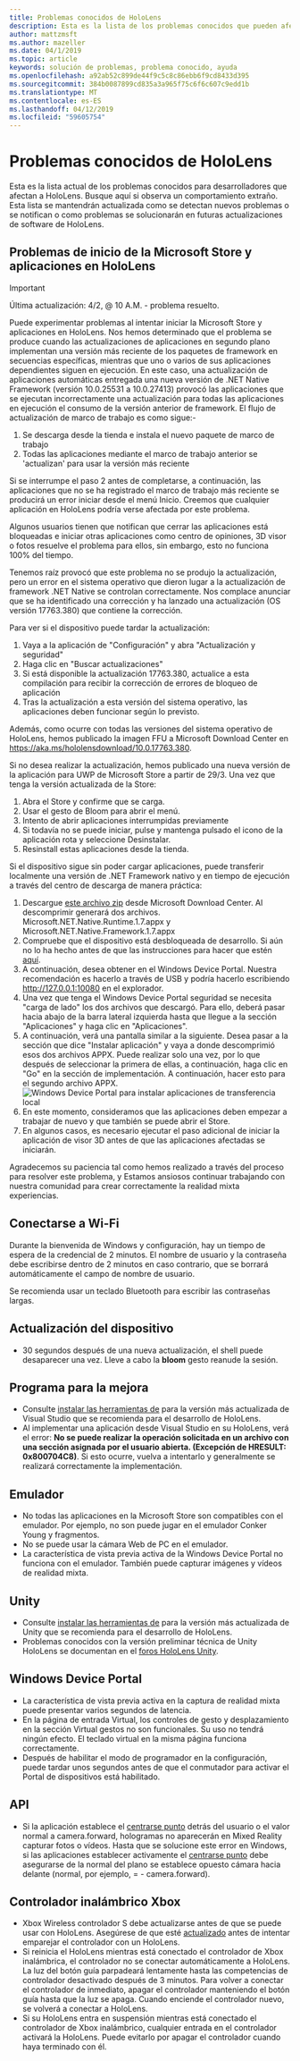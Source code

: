 ```yaml
---
title: Problemas conocidos de HoloLens
description: Esta es la lista de los problemas conocidos que pueden afectar a los desarrolladores de HoloLens.
author: mattzmsft
ms.author: mazeller
ms.date: 04/1/2019
ms.topic: article
keywords: solución de problemas, problema conocido, ayuda
ms.openlocfilehash: a92ab52c899de44f9c5c8c86ebb6f9cd8433d395
ms.sourcegitcommit: 384b0087899cd835a3a965f75c6f6c607c9edd1b
ms.translationtype: MT
ms.contentlocale: es-ES
ms.lasthandoff: 04/12/2019
ms.locfileid: "59605754"
---
```

# <a name="hololens-known-issues"></a>Problemas conocidos de HoloLens

Esta es la lista actual de los problemas conocidos para desarrolladores que afectan a HoloLens. Busque aquí si observa un comportamiento extraño. Esta lista se mantendrán actualizada como se detectan nuevos problemas o se notifican o como problemas se solucionarán en futuras actualizaciones de software de HoloLens.

## <a name="issues-launching-the-microsoft-store-and-apps-on-hololens"></a>Problemas de inicio de la Microsoft Store y aplicaciones en HoloLens

>[!IMPORTANT]
>Última actualización: 4/2, @ 10 A.M. - problema resuelto. 

Puede experimentar problemas al intentar iniciar la Microsoft Store y aplicaciones en HoloLens. Nos hemos determinado que el problema se produce cuando las actualizaciones de aplicaciones en segundo plano implementan una versión más reciente de los paquetes de framework en secuencias específicas, mientras que uno o varios de sus aplicaciones dependientes siguen en ejecución. En este caso, una actualización de aplicaciones automáticas entregada una nueva versión de .NET Native Framework (versión 10.0.25531 a 10.0.27413) provocó las aplicaciones que se ejecutan incorrectamente una actualización para todas las aplicaciones en ejecución el consumo de la versión anterior de framework.  El flujo de actualización de marco de trabajo es como sigue:-

1.  Se descarga desde la tienda e instala el nuevo paquete de marco de trabajo
2.  Todas las aplicaciones mediante el marco de trabajo anterior se 'actualizan' para usar la versión más reciente

Si se interrumpe el paso 2 antes de completarse, a continuación, las aplicaciones que no se ha registrado el marco de trabajo más reciente se producirá un error iniciar desde el menú Inicio.  Creemos que cualquier aplicación en HoloLens podría verse afectada por este problema.

Algunos usuarios tienen que notifican que cerrar las aplicaciones está bloqueadas e iniciar otras aplicaciones como centro de opiniones, 3D visor o fotos resuelve el problema para ellos, sin embargo, esto no funciona 100% del tiempo.

Tenemos raíz provocó que este problema no se produjo la actualización, pero un error en el sistema operativo que dieron lugar a la actualización de framework .NET Native se controlan correctamente. Nos complace anunciar que se ha identificado una corrección y ha lanzado una actualización (OS versión 17763.380) que contiene la corrección. 

Para ver si el dispositivo puede tardar la actualización:

1.  Vaya a la aplicación de "Configuración" y abra "Actualización y seguridad"
2.  Haga clic en "Buscar actualizaciones"
3.  Si está disponible la actualización 17763.380, actualice a esta compilación para recibir la corrección de errores de bloqueo de aplicación
4.  Tras la actualización a esta versión del sistema operativo, las aplicaciones deben funcionar según lo previsto.

Además, como ocurre con todas las versiones del sistema operativo de HoloLens, hemos publicado la imagen FFU a Microsoft Download Center en https://aka.ms/hololensdownload/10.0.17763.380. 

Si no desea realizar la actualización, hemos publicado una nueva versión de la aplicación para UWP de Microsoft Store a partir de 29/3. Una vez que tenga la versión actualizada de la Store:

1) Abra el Store y confirme que se carga.
2) Usar el gesto de Bloom para abrir el menú.
3) Intento de abrir aplicaciones interrumpidas previamente
3) Si todavía no se puede iniciar, pulse y mantenga pulsado el icono de la aplicación rota y seleccione Desinstalar.
4) Resinstall estas aplicaciones desde la tienda.

Si el dispositivo sigue sin poder cargar aplicaciones, puede transferir localmente una versión de .NET Framework nativo y en tiempo de ejecución a través del centro de descarga de manera práctica:

1)  Descargue [este archivo zip](http://download.microsoft.com/download/8/5/C/85C23745-794C-419D-B8D7-115FBCCD6DA7/netfx_1.7.zip) desde Microsoft Download Center.  Al descomprimir generará dos archivos.  Microsoft.NET.Native.Runtime.1.7.appx y Microsoft.NET.Native.Framework.1.7.appx
2)  Compruebe que el dispositivo está desbloqueada de desarrollo.  Si aún no lo ha hecho antes de que las instrucciones para hacer que estén [aquí](https://nam06.safelinks.protection.outlook.com/?url=https%3A%2F%2Fdocs.microsoft.com%2Fen-us%2Fwindows%2Fmixed-reality%2Fusing-the-windows-device-portal&data=02%7C01%7Cjalynch%40microsoft.com%7C3622a462ebd04870fccb08d6ae94cad6%7C72f988bf86f141af91ab2d7cd011db47%7C1%7C0%7C636888351416725140&sdata=ZB6Zdx9GV95PcU6FAVgWaP3eQNMsyIc%2FbNDEby3Sb8A%3D&reserved=0).
3)  A continuación, desea obtener en el Windows Device Portal.  Nuestra recomendación es hacerlo a través de USB y podría hacerlo escribiendo http://127.0.0.1:10080 en el explorador.  
4)  Una vez que tenga el Windows Device Portal seguridad se necesita "carga de lado" los dos archivos que descargó.  Para ello, deberá pasar hacia abajo de la barra lateral izquierda hasta que llegue a la sección "Aplicaciones" y haga clic en "Aplicaciones".
5)  A continuación, verá una pantalla similar a la siguiente.  Desea pasar a la sección que dice "Instalar aplicación" y vaya a donde descomprimió esos dos archivos APPX.  Puede realizar solo una vez, por lo que después de seleccionar la primera de ellas, a continuación, haga clic en "Go" en la sección de implementación.  A continuación, hacer esto para el segundo archivo APPX. 
  ![Windows Device Portal para instalar aplicaciones de transferencia local](images/20190322-DevicePortal.png)<br>
6)  En este momento, consideramos que las aplicaciones deben empezar a trabajar de nuevo y que también se puede abrir el Store.
7)  En algunos casos, es necesario ejecutar el paso adicional de iniciar la aplicación de visor 3D antes de que las aplicaciones afectadas se iniciarán. 

Agradecemos su paciencia tal como hemos realizado a través del proceso para resolver este problema, y Estamos ansiosos continuar trabajando con nuestra comunidad para crear correctamente la realidad mixta experiencias.

## <a name="connecting-to-wifi"></a>Conectarse a Wi-Fi

Durante la bienvenida de Windows y configuración, hay un tiempo de espera de la credencial de 2 minutos. El nombre de usuario y la contraseña debe escribirse dentro de 2 minutos en caso contrario, que se borrará automáticamente el campo de nombre de usuario.

Se recomienda usar un teclado Bluetooth para escribir las contraseñas largas.

## <a name="device-update"></a>Actualización del dispositivo
* 30 segundos después de una nueva actualización, el shell puede desaparecer una vez. Lleve a cabo la **bloom** gesto reanude la sesión.

## <a name="visual-studio"></a>Programa para la mejora
* Consulte [instalar las herramientas de](install-the-tools.md) para la versión más actualizada de Visual Studio que se recomienda para el desarrollo de HoloLens.
* Al implementar una aplicación desde Visual Studio en su HoloLens, verá el error: **No se puede realizar la operación solicitada en un archivo con una sección asignada por el usuario abierta. (Excepción de HRESULT: 0x800704C8)**. Si esto ocurre, vuelva a intentarlo y generalmente se realizará correctamente la implementación.

## <a name="emulator"></a>Emulador
* No todas las aplicaciones en la Microsoft Store son compatibles con el emulador. Por ejemplo, no son puede jugar en el emulador Conker Young y fragmentos.
* No se puede usar la cámara Web de PC en el emulador.
* La característica de vista previa activa de la Windows Device Portal no funciona con el emulador. También puede capturar imágenes y vídeos de realidad mixta.

## <a name="unity"></a>Unity
* Consulte [instalar las herramientas de](install-the-tools.md) para la versión más actualizada de Unity que se recomienda para el desarrollo de HoloLens.
* Problemas conocidos con la versión preliminar técnica de Unity HoloLens se documentan en el [foros HoloLens Unity](http://forum.unity3d.com/threads/known-issues.394627/).

## <a name="windows-device-portal"></a>Windows Device Portal
* La característica de vista previa activa en la captura de realidad mixta puede presentar varios segundos de latencia.
* En la página de entrada Virtual, los controles de gesto y desplazamiento en la sección Virtual gestos no son funcionales. Su uso no tendrá ningún efecto. El teclado virtual en la misma página funciona correctamente.
* Después de habilitar el modo de programador en la configuración, puede tardar unos segundos antes de que el conmutador para activar el Portal de dispositivos está habilitado.

## <a name="api"></a>API
* Si la aplicación establece el [centrarse punto](focus-point-in-unity.md) detrás del usuario o el valor normal a camera.forward, hologramas no aparecerán en Mixed Reality capturar fotos o vídeos. Hasta que se solucione este error en Windows, si las aplicaciones establecer activamente el [centrarse punto](focus-point-in-unity.md) debe asegurarse de la normal del plano se establece opuesto cámara hacia delante (normal, por ejemplo, = - camera.forward).

## <a name="xbox-wireless-controller"></a>Controlador inalámbrico Xbox
* Xbox Wireless controlador S debe actualizarse antes de que se puede usar con HoloLens. Asegúrese de que esté [actualizado](https://support.xbox.com/xbox-one/accessories/update-controller-for-stereo-headset-adapter) antes de intentar emparejar el controlador con un HoloLens.
* Si reinicia el HoloLens mientras está conectado el controlador de Xbox inalámbrica, el controlador no se conectar automáticamente a HoloLens. La luz del botón guía parpadeará lentamente hasta las competencias de controlador desactivado después de 3 minutos. Para volver a conectar el controlador de inmediato, apagar el controlador manteniendo el botón guía hasta que la luz se apaga. Cuando enciende el controlador nuevo, se volverá a conectar a HoloLens.
* Si su HoloLens entra en suspensión mientras está conectado el controlador de Xbox inalámbrico, cualquier entrada en el controlador activará la HoloLens. Puede evitarlo por apagar el controlador cuando haya terminado con él.
